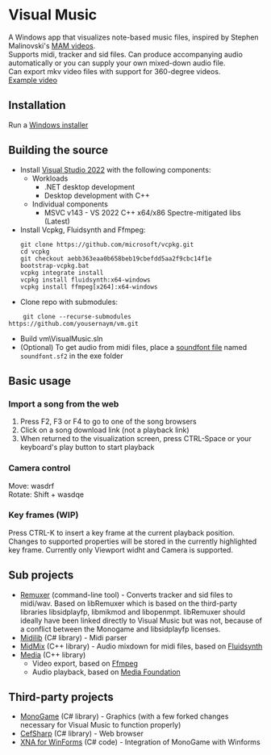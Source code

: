 # Visual Music

A Windows app that visualizes note-based music files, inspired by Stephen Malinovski's [MAM videos](https://www.youtube.com/user/smalin).  
Supports midi, tracker and sid files. Can produce accompanying audio automatically or you can supply your own mixed-down audio file.  
Can export mkv video files with support for 360-degree videos.  
[Example video](https://www.youtube.com/watch?v=I5NhREgxhDw)

## Installation

Run a [Windows installer](https://github.com/yousernaym/vm/releases)

## Building the source

* Install [Visual Studio 2022](https://visualstudio.microsoft.com/) with the following components:
  * Workloads
    * .NET desktop development
    * Desktop development with C++
  * Individual components
    * MSVC v143 - VS 2022 C++ x64/x86 Spectre-mitigated libs (Latest)
* Install Vcpkg, Fluidsynth and Ffmpeg:
    ```
    git clone https://github.com/microsoft/vcpkg.git
    cd vcpkg
    git checkout aebb363eaa0b658beb19cbefdd5aa2f9cbc14f1e
    bootstrap-vcpkg.bat
    vcpkg integrate install
    vcpkg install fluidsynth:x64-windows
    vcpkg install ffmpeg[x264]:x64-windows
    ```
* Clone repo with submodules:
```
    git clone --recurse-submodules https://github.com/yousernaym/vm.git
``` 
* Build vm\VisualMusic.sln
* (Optional) To get audio from midi files, place a [soundfont file](https://musescore.org/en/node/109371) named `soundfont.sf2` in the exe folder

## Basic usage

### Import a song from the web
1. Press F2, F3 or F4 to go to one of the song browsers
2. Click on a song download link (not a playback link)
3. When returned to the visualization screen, press CTRL-Space or your keyboard's play button to start playback

### Camera control
Move: wasdrf  
Rotate: Shift + wasdqe

### Key frames (WIP)
Press CTRL-K to insert a key frame at the current playback position.  
Changes to supported properties will be stored in the currently highlighted key frame. Currently only Viewport widht and Camera is supported.

## Sub projects

* [Remuxer](https://github.com/yousernaym/remuxer) (command-line tool) - Converts tracker and sid files to midi/wav. Based on libRemuxer which is based on the third-party libraries libsidplayfp, libmikmod and libopenmpt. libRemuxer should ideally have been linked directly to Visual Music but was not, because of a conflict between the Monogame and libsidplayfp licenses.
* [Midilib](https://github.com/yousernaym/midilib) (C# library) - Midi parser
* [MidMix](https://github.com/yousernaym/midmix) (C++ library) - Audio mixdown for midi files, based on [Fluidsynth](http://www.fluidsynth.org/)
* [Media](https://github.com/yousernaym/media) (C++ library)
  * Video export, based on [Ffmpeg](https://ffmpeg.org/doxygen/trunk/index.html)
  * Audio playback, based on [Media Foundation](https://docs.microsoft.com/en-us/windows/win32/medfound/microsoft-media-foundation-sdk)

## Third-party projects
* [MonoGame](https://github.com/yousernaym/monogame) (C# library) - Graphics (with a few forked changes necessary for Visual Music to function properly)
* [CefSharp](https://github.com/cefsharp/CefSharp) (C# library) - Web browser
* [XNA for WinForms](https://github.com/SimonDarksideJ/XNAGameStudio/wiki/WinForms-Series-1-Graphics-Device) (C# code) - Integration of MonoGame with Winforms
